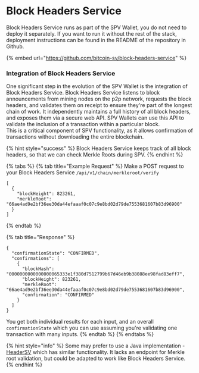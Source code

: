 # Block Headers Service

Block Headers Service runs as part of the SPV Wallet, you do not need to deploy it separately. If you want to run it without the rest of the stack, deployment instructions can be found in the README of the repository in Github.

{% embed url="https://github.com/bitcoin-sv/block-headers-service" %}

### **Integration of** Block Headers Service

One significant step in the evolution of the SPV Wallet is the integration of Block Headers Service. Block Headers Service listens to block announcements from mining nodes on the p2p network, requests the block headers, and validates them on receipt to ensure they're part of the longest chain of work. It independently maintains a full history of all block headers, and exposes them via a secure web API. SPV Wallets can use this API to validate the inclusion of a transaction within a particular block.\
This is a critical component of SPV functionality, as it allows confirmation of transactions without downloading the entire blockchain.

{% hint style="success" %}
Block Headers Service keeps track of all block headers, so that we can check Merkle Roots during SPV.
{% endhint %}

{% tabs %}
{% tab title="Example Request" %}
Make a POST request to your Block Headers Service `/api/v1/chain/merkleroot/verify`

```
[
  {
    "blockHeight": 823261,
    "merkleRoot": "66ae4ad9e2bf36ee30da44efaaaf0c07c9e8bd02d79de7553681607b83d96900"
  }
]
```
{% endtab %}

{% tab title="Response" %}
```
{
  "confirmationState": "CONFIRMED",
  "confirmations": [
    {
      "blockHash": "0000000000000000065333e1f380d7512799b67d46eb9b38088ee98fad83eff7",
      "blockHeight": 823261,
      "merkleRoot": "66ae4ad9e2bf36ee30da44efaaaf0c07c9e8bd02d79de7553681607b83d96900",
      "confirmation": "CONFIRMED"
    }
  ]
}
```

You get both individual results for each input, and an overall `confirmationState` which you can use assuming you're validating one transaction with many inputs.
{% endtab %}
{% endtabs %}

{% hint style="info" %}
Some may prefer to use a Java implementation - [HeaderSV](https://github.com/bitcoin-sv/block-headers-client/) which has similar functionality. It lacks an endpoint for Merkle root validation, but could be adapted to work like Block Headers Service.
{% endhint %}
